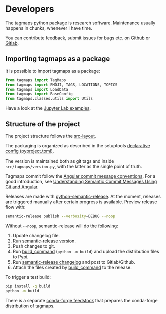 # Developers

The tagmaps python package is research software. Maintenance usually happens in chunks, whenever I have time.

You can contribute feedback, submit issues for bugs etc. on [Github](https://github.com/Sieboldianus/tagmaps) 
or [Gitlab](https://gitlab.vgiscience.de/ad/tagmaps).

## Importing tagmaps as a package

It is possible to import tagmaps as a package:

```py
from tagmaps import TagMaps
from tagmaps import EMOJI, TAGS, LOCATIONS, TOPICS
from tagmaps import LoadData
from tagmaps import BaseConfig
from tagmaps.classes.utils import Utils
```

Have a look at the [Jupyter Lab examples](user-guide/jupyter-examples.md).

## Structure of the project

The project structure follows the [src-layout](https://setuptools.pypa.io/en/latest/userguide/package_discovery.html#src-layout).

The packaging is organized as described in the setuptools [declarative config (pyproject.toml)](https://setuptools.pypa.io/en/latest/userguide/pyproject_config.html).

The version is maintained both as git tags and inside `src/tagmaps/version.py`, with the latter as the single point of truth.

Tagmaps commit follow the [Angular commit message conventions](https://github.com/angular/angular.js/blob/master/DEVELOPERS.md#commits). For a good introduction, see [Understanding Semantic Commit Messages Using Git and Angular](https://nitayneeman.com/posts/understanding-semantic-commit-messages-using-git-and-angular/).

Releases are made with [python-semantic-release](https://github.com/python-semantic-release/python-semantic-release). At the
moment, releases are triggered manually after certain progress is available. Preview release flow with:

```bash
semantic-release publish --verbosity=DEBUG --noop
```

Without `--noop`, semantic-release will do the [following](https://python-semantic-release.readthedocs.io/en/latest/#semantic-release-publish):

1. Update changelog file.
2. Run [semantic-release version](https://python-semantic-release.readthedocs.io/en/latest/#cmd-version).
3. Push changes to git.
4. Run [build_command](https://python-semantic-release.readthedocs.io/en/latest/configuration.html#config-build-command) 
   (`python -m build`) and upload the distribution files to Pypi.
5. Run [semantic-release changelog](https://python-semantic-release.readthedocs.io/en/latest/#cmd-changelog) and post to Gitlab/Github.
6. Attach the files created by [build_command](https://python-semantic-release.readthedocs.io/en/latest/configuration.html#config-build-command) to the release.

To trigger a test build:
```bash
pip install -q build
python -m build
```

There is a separate [conda-forge feedstock](https://github.com/conda-forge/tagmaps-feedstock) that prepares the conda-forge distribution of tagmaps.